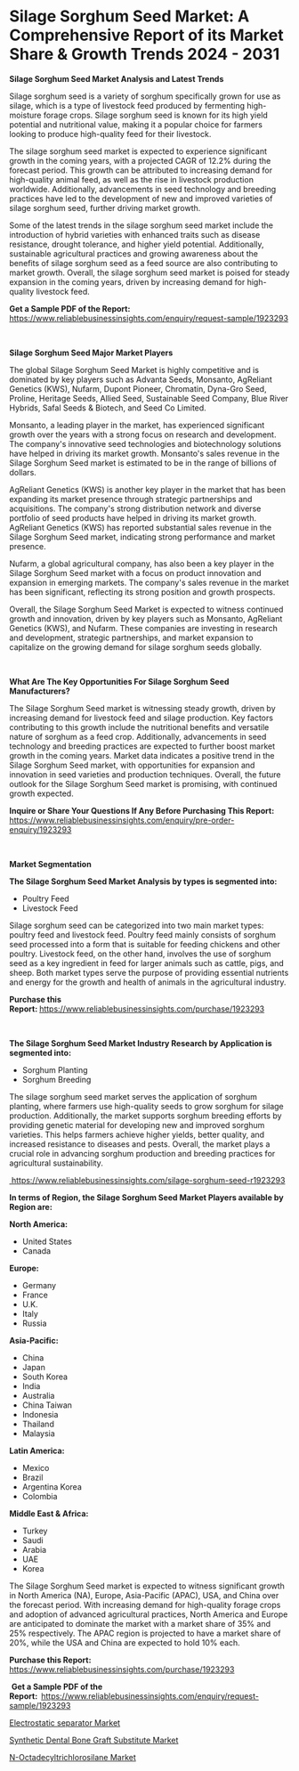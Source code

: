 <p><h1>Silage Sorghum Seed Market: A Comprehensive Report of its Market Share & Growth Trends 2024 - 2031</h1></p><p><strong>Silage Sorghum Seed Market Analysis and Latest Trends</strong></p>
<p><p>Silage sorghum seed is a variety of sorghum specifically grown for use as silage, which is a type of livestock feed produced by fermenting high-moisture forage crops. Silage sorghum seed is known for its high yield potential and nutritional value, making it a popular choice for farmers looking to produce high-quality feed for their livestock.</p><p>The silage sorghum seed market is expected to experience significant growth in the coming years, with a projected CAGR of 12.2% during the forecast period. This growth can be attributed to increasing demand for high-quality animal feed, as well as the rise in livestock production worldwide. Additionally, advancements in seed technology and breeding practices have led to the development of new and improved varieties of silage sorghum seed, further driving market growth.</p><p>Some of the latest trends in the silage sorghum seed market include the introduction of hybrid varieties with enhanced traits such as disease resistance, drought tolerance, and higher yield potential. Additionally, sustainable agricultural practices and growing awareness about the benefits of silage sorghum seed as a feed source are also contributing to market growth. Overall, the silage sorghum seed market is poised for steady expansion in the coming years, driven by increasing demand for high-quality livestock feed.</p></p>
<p><strong>Get a Sample PDF of the Report:&nbsp;</strong> <a href="https://www.reliablebusinessinsights.com/enquiry/request-sample/1923293">https://www.reliablebusinessinsights.com/enquiry/request-sample/1923293</a></p>
<p>&nbsp;</p>
<p><strong>Silage Sorghum Seed Major Market Players</strong></p>
<p><p>The global Silage Sorghum Seed Market is highly competitive and is dominated by key players such as Advanta Seeds, Monsanto, AgReliant Genetics (KWS), Nufarm, Dupont Pioneer, Chromatin, Dyna-Gro Seed, Proline, Heritage Seeds, Allied Seed, Sustainable Seed Company, Blue River Hybrids, Safal Seeds & Biotech, and Seed Co Limited. </p><p>Monsanto, a leading player in the market, has experienced significant growth over the years with a strong focus on research and development. The company's innovative seed technologies and biotechnology solutions have helped in driving its market growth. Monsanto's sales revenue in the Silage Sorghum Seed market is estimated to be in the range of billions of dollars.</p><p>AgReliant Genetics (KWS) is another key player in the market that has been expanding its market presence through strategic partnerships and acquisitions. The company's strong distribution network and diverse portfolio of seed products have helped in driving its market growth. AgReliant Genetics (KWS) has reported substantial sales revenue in the Silage Sorghum Seed market, indicating strong performance and market presence.</p><p>Nufarm, a global agricultural company, has also been a key player in the Silage Sorghum Seed market with a focus on product innovation and expansion in emerging markets. The company's sales revenue in the market has been significant, reflecting its strong position and growth prospects.</p><p>Overall, the Silage Sorghum Seed Market is expected to witness continued growth and innovation, driven by key players such as Monsanto, AgReliant Genetics (KWS), and Nufarm. These companies are investing in research and development, strategic partnerships, and market expansion to capitalize on the growing demand for silage sorghum seeds globally.</p></p>
<p>&nbsp;</p>
<p><strong>What Are The Key Opportunities For Silage Sorghum Seed Manufacturers?</strong></p>
<p><p>The Silage Sorghum Seed market is witnessing steady growth, driven by increasing demand for livestock feed and silage production. Key factors contributing to this growth include the nutritional benefits and versatile nature of sorghum as a feed crop. Additionally, advancements in seed technology and breeding practices are expected to further boost market growth in the coming years. Market data indicates a positive trend in the Silage Sorghum Seed market, with opportunities for expansion and innovation in seed varieties and production techniques. Overall, the future outlook for the Silage Sorghum Seed market is promising, with continued growth expected.</p></p>
<p><strong>Inquire or Share Your Questions If Any Before Purchasing This Report:</strong> <a href="https://www.reliablebusinessinsights.com/enquiry/pre-order-enquiry/1923293">https://www.reliablebusinessinsights.com/enquiry/pre-order-enquiry/1923293</a></p>
<p>&nbsp;</p>
<p><strong>Market Segmentation</strong></p>
<p><strong>The Silage Sorghum Seed Market Analysis by types is segmented into:</strong></p>
<p><ul><li>Poultry Feed</li><li>Livestock Feed</li></ul></p>
<p><p>Silage sorghum seed can be categorized into two main market types: poultry feed and livestock feed. Poultry feed mainly consists of sorghum seed processed into a form that is suitable for feeding chickens and other poultry. Livestock feed, on the other hand, involves the use of sorghum seed as a key ingredient in feed for larger animals such as cattle, pigs, and sheep. Both market types serve the purpose of providing essential nutrients and energy for the growth and health of animals in the agricultural industry.</p></p>
<p><strong>Purchase this Report:&nbsp;</strong><a href="https://www.reliablebusinessinsights.com/purchase/1923293">https://www.reliablebusinessinsights.com/purchase/1923293</a></p>
<p>&nbsp;</p>
<p><strong>The Silage Sorghum Seed Market Industry Research by Application is segmented into:</strong></p>
<p><ul><li>Sorghum Planting</li><li>Sorghum Breeding</li></ul></p>
<p><p>The silage sorghum seed market serves the application of sorghum planting, where farmers use high-quality seeds to grow sorghum for silage production. Additionally, the market supports sorghum breeding efforts by providing genetic material for developing new and improved sorghum varieties. This helps farmers achieve higher yields, better quality, and increased resistance to diseases and pests. Overall, the market plays a crucial role in advancing sorghum production and breeding practices for agricultural sustainability.</p></p>
<p><a href="https://www.reliablebusinessinsights.com/silage-sorghum-seed-r1923293">&nbsp;https://www.reliablebusinessinsights.com/silage-sorghum-seed-r1923293</a></p>
<p><strong>In terms of Region, the Silage Sorghum Seed Market Players available by Region are:</strong></p>
<p>
    <p> <strong> North America: </strong>
        <ul>
            <li>United States</li>
            <li>Canada</li>
        </ul>
        </p> 
    <p> <strong> Europe: </strong>
        <ul>
            <li>Germany</li>
            <li>France</li>
            <li>U.K.</li>
            <li>Italy</li>
            <li>Russia</li>
        </ul>
        </p> 
    <p> <strong> Asia-Pacific: </strong>
        <ul>
            <li>China</li>
            <li>Japan</li>
            <li>South Korea</li>
            <li>India</li>
            <li>Australia</li>
            <li>China Taiwan</li>
            <li>Indonesia</li>
            <li>Thailand</li>
            <li>Malaysia</li>
        </ul>
        </p> 
    <p> <strong> Latin America: </strong>
        <ul>
            <li>Mexico</li>
            <li>Brazil</li>
            <li>Argentina Korea</li>
            <li>Colombia</li>
        </ul>
        </p> 
    <p> <strong> Middle East & Africa: </strong>
        <ul>
            <li>Turkey</li>
            <li>Saudi</li>
            <li>Arabia</li>
            <li>UAE</li>
            <li>Korea</li>
        </ul>
    </p>
    </p>
<p><p>The Silage Sorghum Seed market is expected to witness significant growth in North America (NA), Europe, Asia-Pacific (APAC), USA, and China over the forecast period. With increasing demand for high-quality forage crops and adoption of advanced agricultural practices, North America and Europe are anticipated to dominate the market with a market share of 35% and 25% respectively. The APAC region is projected to have a market share of 20%, while the USA and China are expected to hold 10% each.</p></p>
<p><strong>Purchase this Report: </strong><a href="https://www.reliablebusinessinsights.com/purchase/1923293">https://www.reliablebusinessinsights.com/purchase/1923293</a></p>
<p>&nbsp;<strong>Get a Sample PDF of the Report:&nbsp;&nbsp;</strong><a href="https://www.reliablebusinessinsights.com/enquiry/request-sample/1923293">https://www.reliablebusinessinsights.com/enquiry/request-sample/1923293</a></p>
<p><strong></strong></p>
<p><p><a href="https://medium.com/@tedbrakus/electrostatic-separator-market-share-and-new-trends-analysis-by-its-type-application-end-use-and-19ee759a99d2">Electrostatic separator Market</a></p><p><a href="https://medium.com/@eliasman59/global-synthetic-dental-bone-graft-substitute-market-trends-insights-into-growth-opportunities-and-ca2a1b2d87e9">Synthetic Dental Bone Graft Substitute Market</a></p><p><a href="https://medium.com/@daveblock12/n-octadecyltrichlorosilane-market-share-size-trends-industry-analysis-report-by-application-106a4f5931d9">N-Octadecyltrichlorosilane Market</a></p></p>